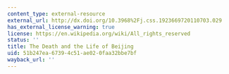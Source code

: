 ```yaml
---
content_type: external-resource
external_url: http://dx.doi.org/10.3968%2Fj.css.1923669720110703.029
has_external_license_warning: true
license: https://en.wikipedia.org/wiki/All_rights_reserved
status: ''
title: The Death and the Life of Beijing
uid: 51b247ea-6739-4c51-ae02-0faa32bbe7bf
wayback_url: ''
---
```

